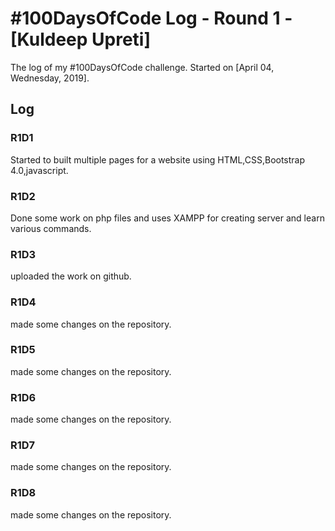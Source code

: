 # #100DaysOfCode Log - Round 1 - [Kuldeep Upreti]

The log of my #100DaysOfCode challenge. Started on [April 04, Wednesday, 2019].

## Log

### R1D1 
Started to built multiple pages for a website using HTML,CSS,Bootstrap 4.0,javascript.

### R1D2
Done some work on php files and uses XAMPP for creating server and learn various commands.

### R1D3
uploaded the work on github.

### R1D4
made some changes on the repository.

### R1D5
made some changes on the repository.

### R1D6
made some changes on the repository.

### R1D7
made some changes on the repository.

### R1D8
made some changes on the repository.


